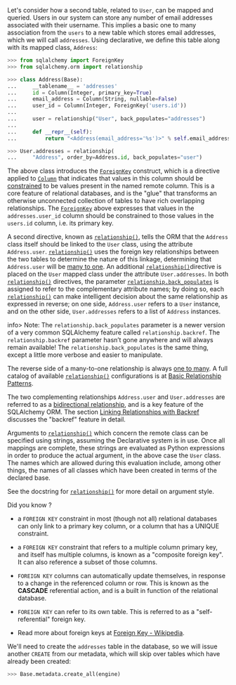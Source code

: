 Let's consider how a second table, related to `User`, can be mapped and queried. Users in our system can store any number of email addresses associated with their username. This implies a basic one to many association from the `users` to a new table which stores email addresses, which we will call `addresses`. Using declarative, we define this table along with its mapped class, `Address`:
    
```python    
>>> from sqlalchemy import ForeignKey
>>> from sqlalchemy.orm import relationship

>>> class Address(Base):
...     __tablename__ = 'addresses'
...     id = Column(Integer, primary_key=True)
...     email_address = Column(String, nullable=False)
...     user_id = Column(Integer, ForeignKey('users.id'))
...
...     user = relationship("User", back_populates="addresses")
...
...     def __repr__(self):
...         return "<Address(email_address='%s')>" % self.email_address

>>> User.addresses = relationship(
...     "Address", order_by=Address.id, back_populates="user")
```

The above class introduces the [`ForeignKey`](http://docs.sqlalchemy.org/core/constraints.html#sqlalchemy.schema.ForeignKey "sqlalchemy.schema.ForeignKey") construct, which is a directive applied to [`Column`](http://docs.sqlalchemy.org/core/metadata.html#sqlalchemy.schema.Column "sqlalchemy.schema.Column") that indicates that values in this column should be [constrained](http://docs.sqlalchemy.org/glossary.html#term-constrained) to be values present in the named remote column. This is a core feature of relational databases, and is the "glue" that transforms an otherwise unconnected collection of tables to have rich overlapping relationships. The [`ForeignKey`](http://docs.sqlalchemy.org/core/constraints.html#sqlalchemy.schema.ForeignKey "sqlalchemy.schema.ForeignKey") above expresses that values in the `addresses.user_id` column should be constrained to those values in the `users.id` column, i.e. its primary key.

A second directive, known as [`relationship()`](http://docs.sqlalchemy.org/relationship_api.html#sqlalchemy.orm.relationship "sqlalchemy.orm.relationship"), tells the ORM that the `Address` class itself should be linked to the `User` class, using the attribute `Address.user`. [`relationship()`](http://docs.sqlalchemy.org/relationship_api.html#sqlalchemy.orm.relationship "sqlalchemy.orm.relationship") uses the foreign key relationships between the two tables to determine the nature of this linkage, determining that `Address.user` will be [many to one](http://docs.sqlalchemy.org/glossary.html#term-many-to-one). An additional [`relationship()`](http://docs.sqlalchemy.org/relationship_api.html#sqlalchemy.orm.relationship "sqlalchemy.orm.relationship")directive is placed on the `User` mapped class under the attribute `User.addresses`. In both [`relationship()`](http://docs.sqlalchemy.org/relationship_api.html#sqlalchemy.orm.relationship "sqlalchemy.orm.relationship") directives, the parameter [`relationship.back_populates`](http://docs.sqlalchemy.org/relationship_api.html#sqlalchemy.orm.relationship.params.back_populates "sqlalchemy.orm.relationship") is assigned to refer to the complementary attribute names; by doing so, each [`relationship()`](http://docs.sqlalchemy.org/relationship_api.html#sqlalchemy.orm.relationship "sqlalchemy.orm.relationship") can make intelligent decision about the same relationship as expressed in reverse; on one side, `Address.user` refers to a `User` instance, and on the other side, `User.addresses` refers to a list of `Address` instances.

info> Note:
The `relationship.back_populates` parameter is a newer version of a very common SQLAlchemy feature called `relationship.backref`. The `relationship.backref` parameter hasn’t gone anywhere and will always remain available! The `relationship.back_populates` is the same thing, except a little more verbose and easier to manipulate. 

The reverse side of a many-to-one relationship is always [one to many](http://docs.sqlalchemy.org/glossary.html#term-one-to-many). A full catalog of available [`relationship()`](http://docs.sqlalchemy.org/relationship_api.html#sqlalchemy.orm.relationship "sqlalchemy.orm.relationship") configurations is at [Basic Relationship Patterns](http://docs.sqlalchemy.org/basic_relationships.html#relationship-patterns).

The two complementing relationships `Address.user` and `User.addresses` are referred to as a [bidirectional relationship](http://docs.sqlalchemy.org/glossary.html#term-bidirectional-relationship), and is a key feature of the SQLAlchemy ORM. The section [Linking Relationships with Backref](http://docs.sqlalchemy.org/backref.html#relationships-backref) discusses the "backref" feature in detail.

Arguments to [`relationship()`](http://docs.sqlalchemy.org/relationship_api.html#sqlalchemy.orm.relationship "sqlalchemy.orm.relationship") which concern the remote class can be specified using strings, assuming the Declarative system is in use. Once all mappings are complete, these strings are evaluated as Python expressions in order to produce the actual argument, in the above case the `User` class. The names which are allowed during this evaluation include, among other things, the names of all classes which have been created in terms of the declared base.

See the docstring for [`relationship()`](http://docs.sqlalchemy.org/relationship_api.html#sqlalchemy.orm.relationship "sqlalchemy.orm.relationship") for more detail on argument style.

Did you know ?

* a `FOREIGN KEY` constraint in most (though not all) relational databases can only link to a primary key column, or a column that has a UNIQUE constraint.

* a `FOREIGN KEY` constraint that refers to a multiple column primary key, and itself has multiple columns, is known as a "composite foreign key". It can also reference a subset of those columns.

* `FOREIGN KEY` columns can automatically update themselves, in response to a change in the referenced column or row. This is known as the **CASCADE** referential action, and is a built in function of the relational database.

* `FOREIGN KEY` can refer to its own table. This is referred to as a "self-referential" foreign key.

* Read more about foreign keys at [Foreign Key - Wikipedia](http://en.wikipedia.org/wiki/Foreign_key).

We'll need to create the `addresses` table in the database, so we will issue another `CREATE` from our metadata, which will skip over tables which have already been created:
    
```python    
>>> Base.metadata.create_all(engine)
```    
